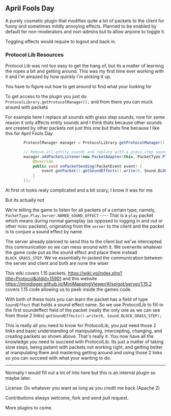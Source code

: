 ## April Fools Day

A purely cosmetic plugin that modifies quite a lot of packets to the client 
for funny and sometimes mildly annoying effects. Planned to be enabled by 
default for non-moderators and non-admins but to allow anyone to toggle it.

Toggling effects would require to logout and back in.

### Protocol Lib Resources

Protocol Lib was not too easy to get the hang of, but its a matter of learning
the ropes a bit and getting around. This was my first time ever working with
it and I'm amazed by how quickly I'm picking it up.

You have to figure out how to get around to find what your looking for

To get access to the plugin you just do `ProtocolLibrary.getProtocolManager();`
and from there you can muck around with packets

For example here I replace all sounds with grass step sounds, now for some reason it only affects entity sounds and I 
think thats because other sounds are created by other packets not just this one but thats fine because I like this for 
April Fools Day

```java
        ProtocolManager manager = ProtocolLibrary.getProtocolManager();

        // Remove all entity sounds and replace with a grass step sound
        manager.addPacketListener(new PacketAdapter(this, PacketType.Play.Server.NAMED_SOUND_EFFECT) {
            @Override
            public void onPacketSending(PacketEvent event) {
                event.getPacket().getSoundEffects().write(0, Sound.BLOCK_GRASS_STEP);
            }
        });
```

At first ot looks realy complicated and a bit scary, I know it was for me

But its actually not

We're telling the game to listen for all packets of a certain type, namely, `PacketType.Play.Server.NAMED_SOUND_EFFECT` 
---- That is a `play` packet which means during normal gameplay (as opposed to logging in and out or other misc packets), 
originating from the `server` to the client and the packet is to conjure a sound effect by name.

The server already planned to send this to the client but we've intercepted this communication so we can mess around 
with it. We overwrite whatever the game code put as the sound effect and place there instead `BLOCK_GRASS_STEP`. We've 
essentially hi-jacked the communication between the server and client and both are none the wiser

This wiki covers 1.15 packets,
https://wiki.vg/index.php?title=Protocol&oldid=15901 
and this website 
https://minidigger.github.io/MiniMappingViewer/#/spigot/server/1.15.2 covers 1.15 code allowing us to peek inside the 
games code.

With both of these tools you can learn the packet has a field of type `SoundEffect` that holds a sound 
effect name. So we use ProtocolLib to fill-in the first soundeffect field of the packet (really the only one as we can 
see from those 2 links) `getSoundEffects().write(0, Sound.BLOCK_GRASS_STEP);`

This is really all you need to know for ProtocolLib, you just need those 2 links and basic understanding of 
manipulating, intercepting, changing, and creating packets as shown above. That's really it. You now have all the 
knowledge you need to succeed with ProtocolLib. Its just a matter of taking slow steps, being patient with packets not 
working right, and getting better at manipulating them and mastering getting around and using those 2 links so you can 
succeed with what your wanting to do.

------------

Normally I would fill out a lot of into here but this is an internal plugin
so maybe later.

License: Do whatever you want as long as you credit me back (Apache 2)

Contributions always welcome, fork and send pull request.

More plugins to come.
